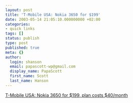 ```yaml
---
layout: post
title: 'T-Mobile USA: Nokia 3650 for $199'
date: 2003-05-14 21:05:10.000000000 +02:00
categories:
- quick links
tags: []
status: publish
type: post
published: true
meta: {}
author:
  login: shanson
  email: papascott-wp@gmail.com
  display_name: PapaScott
  first_name: Scott
  last_name: Hanson
---
```

<p><a title="I paid &euro;49, plan costs &euro;15/month" href="http://www.t-mobile.com/promos/cameraphones_bundles.asp?phoneid=184769">T-Mobile USA: Nokia 3650 for $199, plan costs $40/month</a></p>

